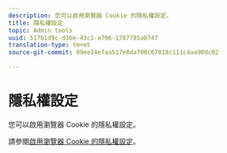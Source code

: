 ```yaml
---
description: 您可以啟用瀏覽器 Cookie 的隱私權設定。
title: 隱私權設定
topic: Admin tools
uuid: 517b1d9c-d36e-43c1-a796-1787785a8747
translation-type: tm+mt
source-git-commit: 99ee24efaa517e8da700c67818c111c4aa90dc02

---
```



# 隱私權設定

您可以啟用瀏覽器 Cookie 的隱私權設定。

請參閱[啟用瀏覽器 Cookie 的隱私權設定](https://marketing.adobe.com/resources/help/en_US/whitepapers/cookies/browser_cookie_settings.html)。
